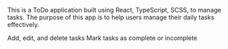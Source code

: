 This is a ToDo application built using React, TypeScript, SCSS, to manage tasks. 
The purpose of this app is to help users manage their daily tasks effectively.

Add, edit, and delete tasks
Mark tasks as complete or incomplete

